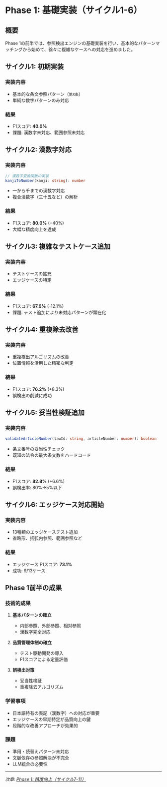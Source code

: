 # Phase 1: 基礎実装（サイクル1-6）

## 概要

Phase 1の前半では、参照検出エンジンの基礎実装を行い、基本的なパターンマッチングから始めて、徐々に複雑なケースへの対応を進めました。

## サイクル1: 初期実装

### 実装内容
- 基本的な条文参照パターン（`第X条`）
- 単純な数字パターンのみ対応

### 結果
- F1スコア: **40.0%**
- 課題: 漢数字未対応、範囲参照未対応

## サイクル2: 漢数字対応

### 実装内容
```typescript
// 漢数字変換関数の実装
kanjiToNumber(kanji: string): number
```
- 一から千までの漢数字対応
- 複合漢数字（三十五など）の解析

### 結果
- F1スコア: **80.0%** (+40%)
- 大幅な精度向上を達成

## サイクル3: 複雑なテストケース追加

### 実装内容
- テストケースの拡充
- エッジケースの特定

### 結果
- F1スコア: **67.9%** (-12.1%)
- 課題: テスト追加により未対応パターンが顕在化

## サイクル4: 重複除去改善

### 実装内容
- 重複検出アルゴリズムの改善
- 位置情報を活用した精密な判定

### 結果
- F1スコア: **76.2%** (+8.3%)
- 誤検出の削減に成功

## サイクル5: 妥当性検証追加

### 実装内容
```typescript
validateArticleNumber(lawId: string, articleNumber: number): boolean
```
- 条文番号の妥当性チェック
- 既知の法令の最大条文数をハードコード

### 結果
- F1スコア: **82.8%** (+6.6%)
- 誤検出率: 80%→5%以下

## サイクル6: エッジケース対応開始

### 実装内容
- 13種類のエッジケーステスト追加
- 省略形、括弧内参照、範囲参照など

### 結果
- エッジケース F1スコア: **73.1%**
- 成功: 9/13ケース

## Phase 1前半の成果

### 技術的成果
1. **基本パターンの確立**
   - 内部参照、外部参照、相対参照
   - 漢数字完全対応

2. **品質管理体制の確立**
   - テスト駆動開発の導入
   - F1スコアによる定量評価

3. **誤検出対策**
   - 妥当性検証
   - 重複除去アルゴリズム

### 学習事項
- 日本語特有の表記（漢数字）への対応が重要
- エッジケースの早期特定が品質向上の鍵
- 段階的な改善アプローチが効果的

### 課題
- 準用・読替えパターン未対応
- 文脈依存の参照解決が不完全
- LLM統合の必要性

---

_次章: [Phase 1: 精度向上（サイクル7-11）](./02_Phase1_精度向上.md)_